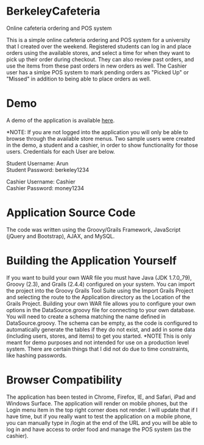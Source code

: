 # BerkeleyCafeteria
Online cafeteria ordering and POS system

This is a simple online cafeteria ordering and POS system for a university that I created over the weekend. Registered students can log in and place orders using the available stores, and select a time for when they want to pick up their order during checkout. They can also review past orders, and use the items from these past orders in new orders as well. The Cashier user has a simlpe POS system to mark pending orders as "Picked Up" or "Missed" in addition to being able to place orders as well. 

# Demo
A demo of the application is available <a href="http://ec2-52-11-74-160.us-west-2.compute.amazonaws.com/" target="_blank">here</a>.

*NOTE: If you are not logged into the application you will only be able to browse through the available store menus. Two sample users were created in the demo, a student and a cashier, in order to show functionality for those users. Credentials for each User are below.

Student Username: Arun<br/>
Student Password: berkeley1234

Cashier Username: Cashier<br/>
Cashier Password: money1234

# Application Source Code

The code was written using the Groovy/Grails Framework, JavaScript (jQuery and Bootstrap), AJAX, and MySQL.

# Building the Application Yourself

If you want to build your own WAR file you must have Java (JDK 1.7.0_79), Groovy (2.3), and Grails (2.4.4) configured on your system. You can import the project into the Groovy Grails Tool Suite using the Import Grails Project and selecting the route to the Application directory as the Location of the Grails Project. Building your own WAR file allows you to configure your own options in the DataSource.groovy file for connecting to your own database. You will need to create a schema matching the name defined in DataSource.groovy. The schema can be empty, as the code is configured to automatically generate the tables if they do not exist, and add in some data (including users, stores, and items) to get you started. *NOTE This is only meant for demo purposes and not intended for use on a production level system. There are certain things that I did not do due to time constraints, like hashing passwords.

# Browser Compatibility

The application has been tested in Chrome, Firefox, IE, and Safari, iPad and Windows Surface. The application will render on mobile phones, but the Login menu item in the top right corner does not render. I will update that if I have time, but if you really want to test the application on a mobile phone, you can manually type in /login at the end of the URL and you will be able to log in and have access to order food and manage the POS system (as the cashier).

